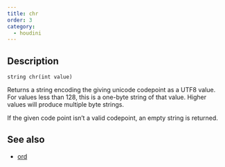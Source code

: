 ```yaml
---
title: chr
order: 3
category:
  - houdini
---
```


## Description

`string chr(int value)`

Returns a string encoding the giving unicode codepoint as a UTF8 value. For
values less than 128, this is a one-byte string of that value. Higher values
will produce multiple byte strings.

If the given code point isn’t a valid codepoint, an empty string is returned.

## See also

- [ord](ord.html)
